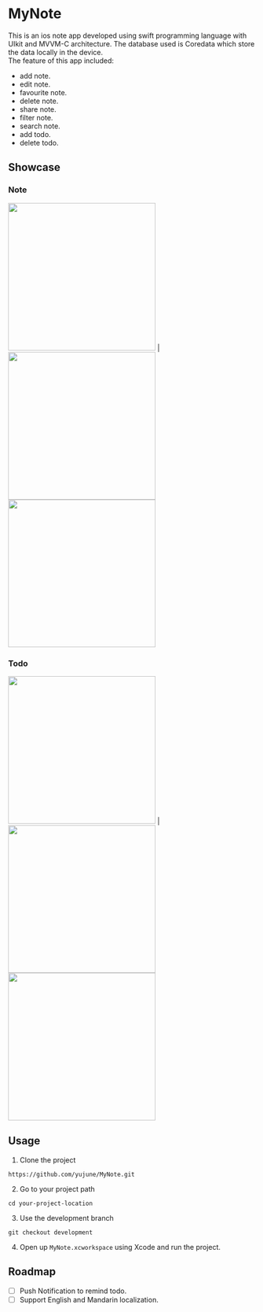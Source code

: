 # MyNote
This is an ios note app developed using swift programming language with UIkit and MVVM-C architecture. The database used is Coredata which store the data locally in the device. <br/>
The feature of this app included:
- add note.
- edit note.
- favourite note.
- delete note.
- share note.
- filter note.
- search note.
- add todo.
- delete todo.

## Showcase
### Note
<img src="https://user-images.githubusercontent.com/56582497/156883527-5fcb74f7-8d59-4f49-9668-47b88bab723b.png" width="300"> |
<img src="https://user-images.githubusercontent.com/56582497/156883989-6e049226-7f72-41df-9d4b-347547be6871.png" width="300">
<img src="https://user-images.githubusercontent.com/56582497/156883809-010e8b14-a4ab-46f9-86d2-60fdfdcfbc68.png" width="300">
### Todo
<img src="https://user-images.githubusercontent.com/56582497/156883591-7457f8be-4596-4265-a736-f44c1c476f05.png" width="300"> |
<img src="https://user-images.githubusercontent.com/56582497/156883918-2bd56f21-dce6-4ef5-9373-9286d339fa70.png" width="300">
<img src="https://user-images.githubusercontent.com/56582497/156883877-4c43c94d-50b0-4094-b899-add9de419a87.png" width="300">

## Usage
1. Clone the project
```
https://github.com/yujune/MyNote.git
```
2. Go to your project path
```
cd your-project-location
```
3. Use the development branch
```
git checkout development
```
4. Open up `MyNote.xcworkspace` using Xcode and run the project.

## Roadmap
- [ ] Push Notification to remind todo.
- [ ] Support English and Mandarin localization.
